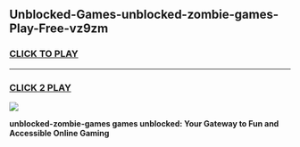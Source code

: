 
## Unblocked-Games-unblocked-zombie-games-Play-Free-vz9zm
<h3>
<a href="https://premium76.site?title=unblocked-zombie-games&ref=10A">CLICK TO PLAY</a></h3>
<hr>

<h3>
<a href="https://premium76.site?title=unblocked-zombie-games&ref=10A">CLICK 2 PLAY</a>
  
</h3>

<a href="https://premium76.site?title=unblocked-zombie-games&ref=10A"><img src="https://clearcache.store/games.png"></a>


**unblocked-zombie-games games unblocked: Your Gateway to Fun and Accessible Online Gaming**
